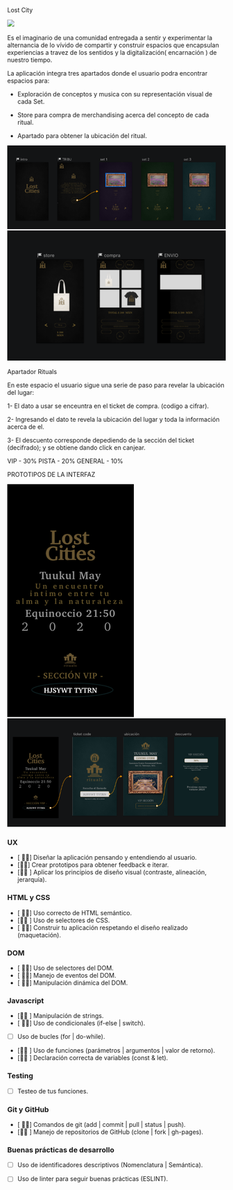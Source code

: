 
Lost City 

<img src="CDMX009-cipher/img2/LClogo.png">


Es el imaginario de una comunidad entregada a sentir y experimentar la alternancia de lo vívido  de compartir y construir espacios que encapsulan experiencias a travez de los sentidos y la digitalización( encarnación ) de nuestro tiempo. 

La aplicación integra tres apartados donde el usuario podra encontrar espacios para:

- Exploración de conceptos y musica con su representación visual de cada Set.


- Store para compra de merchandising acerca del concepto de cada ritual.


- Apartado para obtener la ubicación del ritual. 

<img src="img2/set.png">

<img src="img2/shop.png">



Apartador Rituals 

 En este espacio el usuario sigue una serie de paso para revelar la ubicación del lugar:
 
 1- El dato a usar se enceuntra en el ticket de compra. (codigo a cifrar).
 
 2- Ingresando el dato te revela la ubicación del lugar y toda la información acerca de el. 
 
 3- El descuento corresponde depediendo de la sección del ticket (decifrado); y se obtiene dando click en canjear. 
 
VIP - 30%
PISTA - 20%
GENERAL - 10%

PROTOTIPOS DE LA INTERFAZ 



<img src="img2/ticket.png">


<img src="img2/prototype.png">




### UX

- [ &#128076;&#127999;] Diseñar la aplicación pensando y entendiendo al usuario.
- [&#128076;&#127999;] Crear prototipos para obtener feedback e iterar.
- [&#128076;&#127999; ] Aplicar los principios de diseño visual (contraste, alineación, jerarquía).

### HTML y CSS

- [ &#128076;&#127999;] Uso correcto de HTML semántico.
- [&#128076;&#127999; ] Uso de selectores de CSS.
- [ &#128076;&#127999;] Construir tu aplicación respetando el diseño realizado (maquetación).

### DOM

- [ &#128076;&#127999;] Uso de selectores del DOM.
- [ &#128076;&#127999;] Manejo de eventos del DOM.
- [ &#128076;&#127999;] Manipulación dinámica del DOM.

### Javascript

- [&#128076;&#127999; ] Manipulación de strings.
- [  &#128076;&#127999;] Uso de condicionales (if-else | switch).
- [ ] Uso de bucles (for | do-while).    
- [&#128076;&#127999; ] Uso de funciones (parámetros | argumentos | valor de retorno).
- [&#128076;&#127999; ] Declaración correcta de variables (const & let).

### Testing
- [ ] Testeo de tus funciones.

### Git y GitHub
- [ &#128076;&#127999;] Comandos de git (add | commit | pull | status | push).
- [&#128076;&#127999; ] Manejo de repositorios de GitHub (clone | fork | gh-pages).

### Buenas prácticas de desarrollo
- [ ] Uso de identificadores descriptivos (Nomenclatura | Semántica).
- [ ] Uso de linter para seguir buenas prácticas (ESLINT).


#
